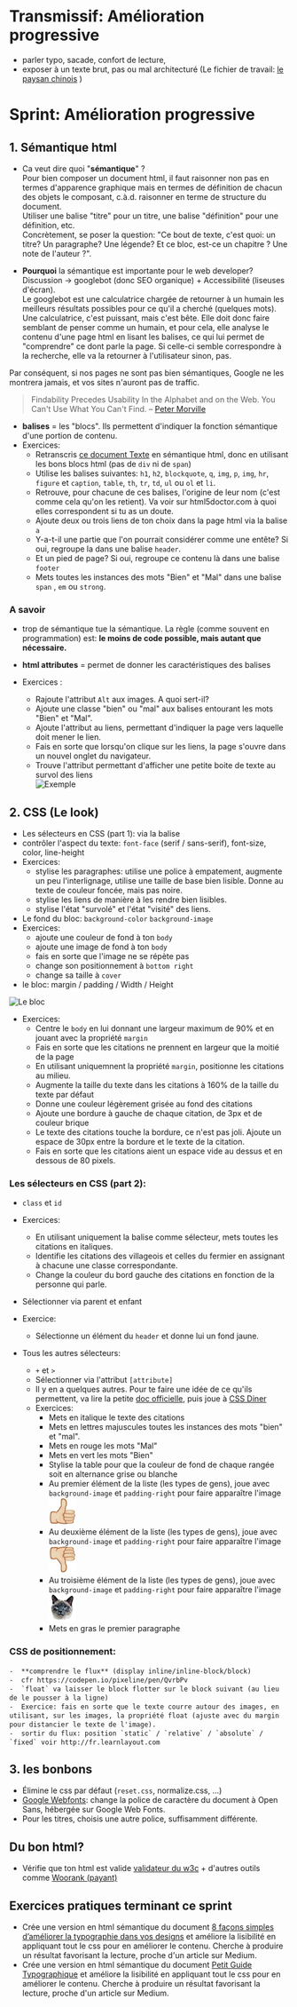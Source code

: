 # Transmissif: Amélioration progressive
- parler typo, sacade, confort de lecture, 
- exposer à un texte brut, pas ou mal architecturé (Le fichier de travail: [le paysan chinois](doc-le-paysan-chinois.txt) )

# Sprint: Amélioration progressive
## 1. Sémantique html
- Ca veut dire quoi "**sémantique**" ?   
Pour bien composer un document html, il faut raisonner non pas en termes d'apparence graphique mais en termes de définition de chacun des objets le composant, c.à.d. raisonner en terme de structure du document.  
Utiliser une balise "titre" pour un titre, une balise "définition" pour une définition, etc.  
Concrètement, se poser la question: "Ce bout de texte, c'est quoi: un titre? Un paragraphe? Une légende? Et ce bloc, est-ce un chapitre ? Une note de l'auteur ?".

- **Pourquoi** la sémantique est importante pour le web developer?
Discussion -> googlebot (donc SEO organique) + Accessibilité (liseuses d'écran).  
Le googlebot est une calculatrice chargée de retourner à un humain les meilleurs résultats possibles pour ce qu'il a cherché (quelques mots). Une calculatrice, c'est puissant, mais c'est bête. Elle doit donc faire semblant de penser comme un humain, et pour cela, elle analyse le contenu d'une page html en lisant les balises, ce qui lui permet de "comprendre" ce dont parle la page. Si celle-ci semble correspondre à la recherche, elle va la retourner à l'utilisateur sinon, pas.

Par conséquent, si nos pages ne sont pas bien sémantiques, Google ne les montrera jamais, et vos sites n'auront pas de traffic. 

> Findability Precedes Usability
> In the Alphabet and on the Web.
> You Can't Use What You Can't Find.
> – [Peter Morville](https://thatsthespir.it/quote/view/10)
 

- **balises** = les "blocs". Ils permettent d'indiquer la fonction sémantique d'une portion de contenu.
- Exercices: 
	- Retranscris [ce document Texte](doc-le-paysan-chinois.txt) en sémantique html, donc en utilisant les bons blocs html (pas de `div` ni de `span`)  
	- Utilise les balises suivantes: `h1`, `h2`, `blockquote`, `q`, `img`, `p`, `img`, `hr`, `figure` et `caption`, `table`, `th`, `tr`, `td`, `ul` ou `ol` et `li`. 
	- Retrouve, pour chacune de ces balises, l'origine de leur nom (c'est comme cela qu'on les retient). Va voir sur html5doctor.com à quoi elles correspondent si tu as un doute.
	- Ajoute deux ou trois liens de ton choix dans la page html via la balise `a`
	- Y-a-t-il une partie que l'on pourrait considérer comme une entête? Si oui, regroupe la dans une balise `header`. 
	- Et un pied de page? Si oui, regroupe ce contenu là dans une balise `footer`
	- Mets toutes les instances des mots "Bien" et "Mal" dans une balise `span` , `em` ou `strong`. 

### A savoir
- trop de sémantique tue la sémantique. La règle (comme souvent en programmation) est: **le moins de code possible, mais autant que nécessaire.**

- **html attributes** = permet de donner les caractéristiques des balises
- Exercices : 
	- Rajoute l'attribut `Alt` aux images. A quoi sert-il?  
	- Ajoute une classe "bien" ou "mal" aux balises entourant les mots "Bien" et "Mal".
	- Ajoute l'attribut au liens, permettant d'indiquer la page vers laquelle doit mener le lien.  
	- Fais en sorte que lorsqu'on clique sur les liens, la page s'ouvre dans un nouvel onglet du navigateur.  
	- Trouve l'attribut permettant d'afficher une petite boite de texte au survol des liens   
![Exemple](https://cdn.searchenginejournal.com/wp-content/uploads/2008/09/title-usability.jpg)
	
## 2. CSS (Le look)
 
-  Les sélecteurs en CSS (part 1): via la balise
-  contrôler l'aspect du texte: `font-face` (serif / sans-serif), font-size, color, line-height  
-  Exercices: 
	- stylise les paragraphes: utilise une police à empatement, augmente un peu l'interlignage, utilise une taille de base bien lisible. Donne au texte de couleur foncée, mais pas noire.
	- stylise les liens de manière à les rendre bien lisibles.
	- stylise l'état "survolé" et l'état "visité" des liens.
- Le fond du bloc: `background-color` `background-image`
- Exercices: 
	- ajoute une couleur de fond à ton `body`
	- ajoute une image de fond à ton `body`
	- fais en sorte que l'image ne se répète pas 
	- change son positionnement à `bottom right` 
	- change sa taille à `cover`
-  le bloc: margin / padding / Width / Height  

![Le bloc](https://www.dropbox.com/s/jhv1lod1kw1ieas/Capture%20d%27%C3%A9cran%202017-05-15%2023.39.38.png?dl=1)

-  Exercices:   
	- Centre le `body` en lui donnant une largeur maximum de 90% et en jouant avec la propriété `margin`
	- Fais en sorte que les citations ne prennent en largeur que la moitié de la page 
	- En utilisant uniquemnent la propriété `margin`, positionne les citations au milieu.  
	- Augmente la taille du texte dans les citations à 160% de la taille du texte par défaut
	- Donne une couleur légèrement grisée au fond des citations
	- Ajoute une bordure à gauche de chaque citation, de 3px et de couleur brique
	- Le texte des citations touche la bordure, ce n'est pas joli. Ajoute un espace de 30px entre la bordure et le texte de la citation.
	- Fais en sorte que les citations aient un espace vide au dessus et en dessous de 80 pixels.

### Les sélecteurs en CSS (part 2): 
- `class` et `id` 
- Exercices: 
	- En utilisant uniquement la balise comme sélecteur, mets toutes les citations en italiques.
	- Identifie les citations des villageois et celles du fermier en assignant à chacune une classe correspondante.
	- Change la couleur du bord gauche des citations en fonction de la personne qui parle.
- Sélectionner via parent et enfant
- Exercice:
	- Sélectionne un élément du `header` et donne lui un fond jaune.

-  Tous les autres sélecteurs: 
	-  `+` et `>` 
	-  	Sélectionner via l'attribut `[attribute]`
	-   Il y en a quelques autres. Pour te faire une idée de ce qu'ils permettent, va lire la petite [doc officielle](https://www.w3schools.com/cssref/css_selectors.asp), puis joue à [CSS Diner](http://flukeout.github.io/)
	-   Exercices:
		-   Mets en italique le texte des citations
		-   Mets en lettres majuscules toutes les instances des mots "bien" et "mal".
		-   Mets en rouge les mots "Mal"
		-   Mets en vert les mots "Bien"
		-   Stylise la table pour que la couleur de fond de chaque rangée soit en alternance grise ou blanche
		-   Au premier élément de la liste (les types de gens), joue avec `background-image` et `padding-right` pour faire apparaître l'image ![bien](bien.png)  
		-   Au deuxième élément de la liste (les types de gens), joue avec `background-image` et `padding-right` pour faire apparaître l'image  ![mal](mal.png)  
		-   Au troisième élément de la liste (les types de gens), joue avec `background-image` et `padding-right` pour faire apparaître l'image  ![chat](chat.png)  
		-   Mets en gras le premier paragraphe

		
### CSS de positionnement:  
	-  **comprendre le flux** (display inline/inline-block/block)
	-  cfr https://codepen.io/pixeline/pen/QvrbPv 
	-  `float` va laisser le block flotter sur le block suivant (au lieu de le pousser à la ligne)
	-  Exercice: fais en sorte que le texte courre autour des images, en utilisant, sur les images, la propriété float (ajuste avec du margin pour distancier le texte de l'image).
	-  sortir du flux: position `static` / `relative` / `absolute` / `fixed` voir http://fr.learnlayout.com

## 3. les bonbons
- Élimine le css par défaut (`reset.css`, normalize.css, ...)  
- [Google Webfonts](https://fonts.google.com/): change la police de caractère du document à Open Sans, hébergée sur Google Web Fonts.
- Pour les titres, choisis une autre police, suffisamment différente.

## Du bon html? 
- Vérifie que ton html est valide [validateur du w3c](https://validator.w3.org/) + d'autres outils comme [Woorank (payant)](https://www.woorank.com/fr/)

## Exercices pratiques terminant ce sprint
- Crée une version en html sémantique du document [
8 façons simples d’améliorer la typographie dans vos designs](doc-ameliorer-sa-typo.txt) et améliore la lisibilité en appliquant tout le css pour en améliorer le contenu. Cherche à produire un résultat favorisant la lecture, proche d'un article sur Medium. 
- Crée une version en html sémantique du document [Petit Guide Typographique](doc-guide-typographie.txt) et améliore la lisibilité en appliquant tout le css pour en améliorer le contenu. Cherche à produire un résultat favorisant la lecture, proche d'un article sur Medium. 